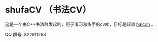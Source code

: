 # shufaCV （书法CV）

这是一个由C++书法群发起的，用于淆习和练手的cv库，目标是超越 [halcon](https://www.mvtec.com/products/halcon) 。

QQ 群号: 822911263
